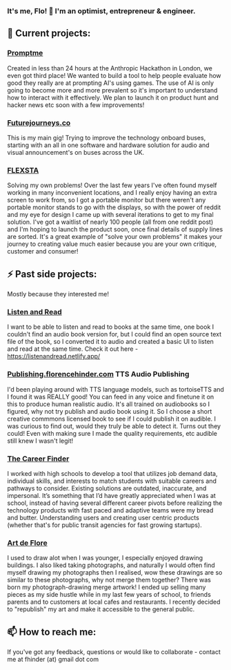 ### It's me, Flo! 👋 I'm an optimist, entrepreneur & engineer.

## 🔭 Current projects:
### [Promptme](trypromptme.com)
Created in less than 24 hours at the Anthropic Hackathon in London, we even got third place! We wanted to build a tool to help people evaluate how good they really are at prompting AI's using games. The use of AI is only going to become more and more prevalent so it's important to understand how to interact with it effectively. We plan to launch it on product hunt and hacker news etc soon with a few improvements!

### [Futurejourneys.co](https://futurejourneys.co/)
This is my main gig! Trying to improve the technology onboard buses, starting with an all in one software and hardware solution for audio and visual announcement's on buses across the UK. 

### [FLEXSTA](https://flexsta.com/)
Solving my own problems! Over the last few years I've often found myself working in many inconvenient locations, and I really enjoy having an extra screen to work from, so I got a portable monitor but there weren't any portable monitor stands to go with the displays, so with the power of reddit and my eye for design I came up with several iterations to get to my final solution. I've got a waitlist of nearly 100 people (all from one reddit post) and I'm hoping to launch the product soon, once final details of supply lines are sorted. It's a great example of "solve your own problems" it makes your journey to creating value much easier because you are your own critique, customer and consumer!

## ⚡ Past side projects:
Mostly because they interested me!

### [Listen and Read](https://listenandread.netlify.app/)
I want to be able to listen and read to books at the same time, one book I couldn't find an audio book version for, but I could find an open source text file of the book, so I converted it to audio and created a basic UI to listen and read at the same time. Check it out here - https://listenandread.netlify.app/

### [Publishing.florencehinder.com](Publishing.florencehinder.com) TTS Audio Publishing
I'd been playing around with TTS language models, such as tortoiseTTS and I found it was REALLY good! You can feed in any voice and finetune it on this to produce human realistic audio. It's all trained on audiobooks so I figured, why not try publish and audio book using it. So I choose a short creative commmons licensed book to see if I could publish it on audible. I was curious to find out, would they truly be able to detect it. Turns out they could! Even with making sure I made the quality requirements, etc audible still knew I wasn't legit!

### [The Career Finder](thecareerfinder.app)
I worked with high schools to develop a tool that utilizes job demand data, individual skills, and interests to match students with suitable careers and pathways to consider.
Existing solutions are outdated, inaccurate, and impersonal. It’s something that I’d have greatly appreciated when I was at school, instead of having several different career pivots before realizing the technology products with fast paced and adaptive teams were my bread and butter. Understanding users and creating user centric products (whether that's for public transit agencies for fast growing startups).

### [Art de Flore](artdeflore.com)
I used to draw alot when I was younger, I especially enjoyed drawing buildings. I also liked taking photographs, and naturally I would often find myself drawing my photographs then I realised, wow these drawings are so similar to these photographs, why not merge them together? There was born my photograph-drawing merge artwork! I ended up selling many pieces as my side hustle while in my last few years of school, to friends parents and to customers at local cafes and restaurants. I recently decided to "republish" my art and make it accessible to the general public.

## 📫 How to reach me: 
If you've got any feedback, questions or would like to collaborate - contact me  at fhinder (at) gmail dot com

<!--
**Florencehinder/florencehinder** is a ✨ _special_ ✨ repository because its `README.md` (this file) appears on your GitHub profile.

Here are some ideas to get you started:

- 🔭 I’m currently working on ...
- 🌱 I’m currently learning ...
- 👯 I’m looking to collaborate on ...
- 🤔 I’m looking for help with ...
- 💬 Ask me about ...
- 📫 How to reach me: ...
- 😄 Pronouns: ...
- ⚡ Fun fact: ...
-->
